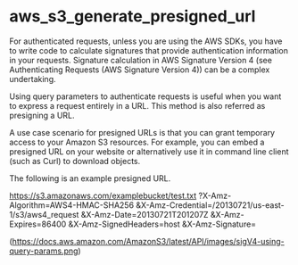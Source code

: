 # aws_s3_generate_presigned_url
For authenticated requests, unless you are using the AWS SDKs, you have to write code to calculate signatures that provide authentication information in your requests. Signature calculation in AWS Signature Version 4 (see Authenticating Requests (AWS Signature Version 4)) can be a complex undertaking.

Using query parameters to authenticate requests is useful when you want to express a request entirely in a URL. This method is also referred as presigning a URL.

A use case scenario for presigned URLs is that you can grant temporary access to your Amazon S3 resources. For example, you can embed a presigned URL on your website or alternatively use it in command line client (such as Curl) to download objects.

The following is an example presigned URL.

https://s3.amazonaws.com/examplebucket/test.txt
?X-Amz-Algorithm=AWS4-HMAC-SHA256
&X-Amz-Credential=<your-access-key-id>/20130721/us-east-1/s3/aws4_request
&X-Amz-Date=20130721T201207Z
&X-Amz-Expires=86400
&X-Amz-SignedHeaders=host
&X-Amz-Signature=<signature-value>

(https://docs.aws.amazon.com/AmazonS3/latest/API/images/sigV4-using-query-params.png)

